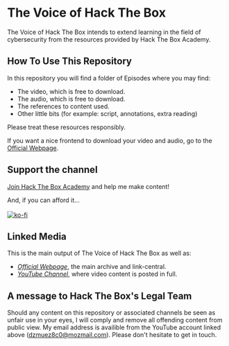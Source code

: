 # The Voice of Hack The Box

The Voice of Hack The Box intends to extend learning in the field of cybersecurity from the resources provided by Hack The Box Academy.

## How To Use This Repository

In this repository you will find a folder of Episodes where you may find:

- The video, which is free to download.
- The audio, which is free to download.
- The references to content used.
- Other little bits (for example: script, annotations, extra reading)

Please treat these resources responsibly.

If you want a nice frontend to download your video and audio, go to the [Official Webpage](https://vohtb.github.io/).

## Support the channel

[Join Hack The Box Academy](https://referral.hackthebox.com/mz8Slbo) and help me make content!

And, if you can afford it... \
\
[![ko-fi](https://ko-fi.com/img/githubbutton_sm.svg)](https://ko-fi.com/N4N310UHLR)

## Linked Media

This is the main output of The Voice of Hack The Box as well as:

- *[Official Webpage](https://vohtb.github.io/)*, the main archive and link-central.
- *[YouTube Channel](https://www.youtube.com/@TheVoiceofHackTheBox)*, where video content is posted in full.

## A message to Hack The Box's Legal Team

Should any content on this repository or associated channels be seen as unfair use in your eyes, I will comply and remove all offending content from public view.
My email address is availible from the YouTube account linked above (dzmuez8c0@mozmail.com). Please don't hesitate to get in touch.

